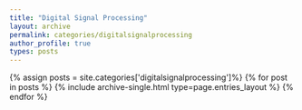 ```yaml
---
title: "Digital Signal Processing"
layout: archive
permalink: categories/digitalsignalprocessing
author_profile: true
types: posts
---
```


{% assign posts = site.categories['digitalsignalprocessing']%}
{% for post in posts %}
  {% include archive-single.html type=page.entries_layout %}
{% endfor %}